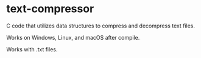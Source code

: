 # text-compressor
C code that utilizes data structures to compress and decompress text files.

Works on Windows, Linux, and macOS after compile.

Works with .txt files.
